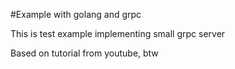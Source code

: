 #Example with golang and grpc

This is test example implementing small grpc server

Based on tutorial from youtube, btw
